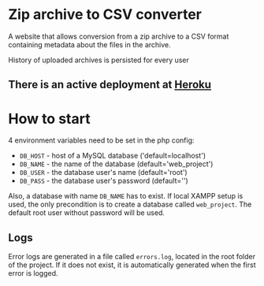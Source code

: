 # Zip archive to CSV converter
A website that allows conversion from a zip archive to a CSV
format containing metadata about the files in the archive.

History of uploaded archives is persisted for every user

## There is an active deployment at [Heroku](https://zipcsvconv.herokuapp.com/)

# How to start
4 environment variables need to be set in the php config:
* `DB_HOST` - host of a MySQL database ('default=localhost')
* `DB_NAME` - the name of the database (default='web_project')
* `DB_USER` - the database user's name (default='root')
* `DB_PASS` - the database user's password (default='')

Also, a database with name `DB_NAME` has to exist.
If local XAMPP setup is used, the only precondition is to create a database called
`web_project`. The default root user without password will be used.

## Logs
Error logs are generated in a file called `errors.log`, located in the root
folder of the project. If it does not exist, it is automatically generated when the first error is logged.
